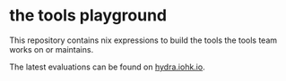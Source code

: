 # the tools playground

This repository contains nix expressions to build the tools the tools team works on or maintains.

The latest evaluations can be found on [hydra.iohk.io](https://hydra.iohk.io/jobset/Cardano/tools#tabs-evaluations).
